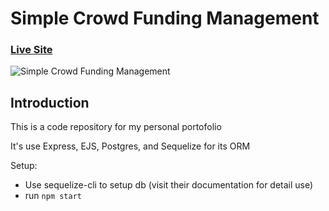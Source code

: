 # Simple Crowd Funding Management

### [Live Site](https://simple-crowd-funding.herokuapp.com/)

![Simple Crowd Funding Management](https://i.ibb.co/RhrwTpb/simple-crowd-funding.jpg)

## Introduction
This is a code repository for my personal portofolio

It's use Express, EJS, Postgres, and Sequelize for its ORM

Setup:
- Use sequelize-cli to setup db
  (visit their documentation for detail use)
- run ```npm start```
